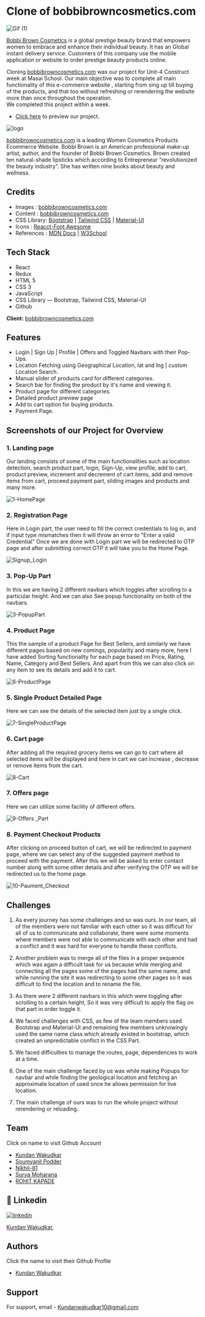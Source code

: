 # Clone of bobbibrowncosmetics.com
![Gif (1)](https://user-images.githubusercontent.com/101393406/191666852-c0438772-7669-4665-a99e-b2192f5b5c92.gif)

[Bobbi Brown Cosmetics](https://www.bobbibrowncosmetics.com/) is a global prestige beauty brand that empowers women to embrace and enhance their individual beauty. 
It has an Global instant delivery service. Customers of this company use the mobile application or website to order prestige beauty products online.

Cloning [bobbibrowncosmetics.com](https://www.bobbibrowncosmetics.com/) was our project for Unit-4 Construct week at Masai School. Our main objective was to complete all main functionality of this e-commerce website , starting from sing up till buying of the products, and that too without refreshing or rerendering the website more than once throughout the operation.  
We completed this project within a week.

- [Click here](https://bobibrown.netlify.app/) to preview our project.

![logo](https://user-images.githubusercontent.com/101393406/191666228-40c68d23-84e2-4edb-bb13-a8c13f934663.png)


[bobbibrowncosmetics.com](https://www.bobbibrowncosmetics.com/) is a leading Women Cosmetics Products Ecommerce Website. Bobbi Brown is an American professional make-up artist, author, and the founder of Bobbi Brown Cosmetics. Brown created ten natural-shade lipsticks which according to Entrepreneur “revolutionized the beauty industry”. She has written nine books about beauty and wellness.

## Credits

- Images : [bobbibrowncosmetics.com](https://www.bobbibrowncosmetics.com/)
- Content : [bobbibrowncosmetics.com](https://www.bobbibrowncosmetics.com/)
- CSS Library: [Bootstrap](https://getbootstrap.com/) | [Tailwind CSS](https://tailwindcss.com/) | [Material-UI](https://v4.mui.com/)
- Icons : [Reacct-Font Awesome](https://fontawesome.com/)
- References : [MDN Docs](https://developer.mozilla.org/en-US/) | [W3School](https://www.w3schools.com/)

## Tech Stack
- React
- Redux
- HTML 5
- CSS 3
- JavaScript
- CSS Library — Bootstrap, Tailwind CSS, Material-UI
- Github

**Client:** [bobbibrowncosmetics.com](https://www.bobbibrowncosmetics.com/)

## Features
- Login | Sign Up | Profile | Offers and Toggled Navbars with their Pop-Ups.
- Location Fetching using Geographical Location, lat and lng | custom Location Search.
- Manual slider of products card for different categories.
- Search bar for finding the product by it's name and viewing it.
- Product page for different categories.
- Detailed product preview page
- Add to cart option for buying products.
- Payment Page.

## Screenshots of our Project for Overview

### 1. Landing page

Our landing consists of some of the main functionalities such as location detection, search product part, login, Sign-Up, view profile, add to cart, product preview, increment and decrement of cart items, add and remove items from cart, proceed payment part, sliding images and products and many more.

![1-HomePage](https://user-images.githubusercontent.com/101393406/191666303-4f84533f-ae46-496a-a14c-642b8e91ca00.png)


### 2. Registration Page

Here in Login part, the user need to fill the correct credentials to log in, and if input type mismatches then it will throw an error to "Enter a valid Credential"
Once we are done with Login part we will be redirected to OTP page and after submitting correct OTP it will take you to the Home Page.

![Signup_Login](https://user-images.githubusercontent.com/101393406/191692748-260e7bb9-ec5a-4e04-8b43-634eefb62a17.png)

### 3. Pop-Up Part

In this we are having 2 different navbars which toggles after scrolling to a particular height. And we can also See popup functionality on both of the navbars.

![3-PopupPart](https://user-images.githubusercontent.com/101393406/191695849-83a3b75f-704e-4ad9-a38b-2b4a4aa39a75.png)


### 4. Product Page

This the sample of a product Page for Best Sellers, and similarly we have different pages based on new comings, popularity and many more, here I have added Sorting functionality for each page based on Price, Rating, Name, Category and Best Sellers.
And apart from this we can also click on any item to see its details and add it to cart.

![6-ProductPage](https://user-images.githubusercontent.com/101393406/191695953-1881c0b6-b210-4584-9d32-db5326028bde.png)


### 5. Single Product Detailed Page

Here we can see the details of the selected item just by a single click.

![7-SingleProductPage](https://user-images.githubusercontent.com/101393406/191696029-44f12f40-082a-47da-8f35-e9df4d8c68e3.png)


### 6. Cart page

After adding all the required grocery items we can go to cart where all selected items will be displayed and here in cart we can increase , decrease or remove items from the cart.

![8-Cart](https://user-images.githubusercontent.com/101393406/191696068-5d9430fb-3215-467d-bd01-4f0640ee1508.png)


### 7. Offers page

Here we can utilize some facility of different offers.

![9-Offers _Part](https://user-images.githubusercontent.com/101393406/191696158-509f64be-1fb6-4466-9ccd-2b044a528bd6.png)


### 8. Payment Checkout Products

After clicking on proceed button of cart, we will be redirected to payment page, where we can select any of the suggested payment method to proceed with the payment. After this we will be asked to enter contact number along with some other details and after verifying the OTP we will be redirected us to the home page.

![10-Paument_Checkout](https://user-images.githubusercontent.com/101393406/191696610-83fd9e76-2770-4a14-ab27-40f7844107fd.png)



## Challenges

1. As every journey has some challenges and so was ours. In our team, all of the members were not familiar with each other so it was difficult for all of us to communicate and collaborate, there were some moments where members were not able to communicate with each other and had a conflict and it was hard for everyone to handle these conflicts.

2. Another problem was to merge all of the files in a proper sequence which was again a difficult task for us because while merging and connecting all the pages some of the pages had the same name, and while running the site it was redirecting to some other pages so it was difficult to find the location and to rename the file.

3. As there were 2 different navbars in this which were toggling after scrolling to a certain height, So it was very difficult to apply the flag on that part in order toggle it.

4. We faced challenges with CSS, as few of the team members used Bootstrap and Material-UI and remaining few members unknowingly used the same name class which already existed in bootstrap, which created an unpredictable conflict in the CSS Part.

5. We faced difficulties to manage the routes, page, dependencies to work at a time.

6. One of the main challenge faced by us was while making Popups for navbar and while finding the geological location and fetching an approximate location of used once he allows permission for live location.
 
7. The main challenge of ours was to run the whole project without rerendering or reloading.

## Team
Click on name to visit Github Account
- [Kundan Wakudkar](https://github.com/Kundan-10)
- [Soumyanil Podder](https://github.com/soumyanil22)
- [Nikhil-81](https://github.com/Nikhil-81)
- [Surya Moharana](https://github.com/SuryAMoharana)
- [ROHIT KAPADE](https://github.com/rohitkapade)

## 🔗 Linkedin

[![linkedin](https://img.shields.io/badge/linkedin-0A66C2?style=for-the-badge&logo=linkedin&logoColor=white)](https://www.linkedin.com/in/kundan-wakudkar-b4664b233/)


[Kundan Wakudkar](https://www.linkedin.com/in/kundan-wakudkar-b4664b233/), 


## Authors
Click the name to visit their Github Profile
- [Kundan Wakudkar](https://github.com/Kundan-10)

## Support

For support, email - [Kundanwakudkar10@gmail.com](Kundanwakudkar10@gmail.com)


